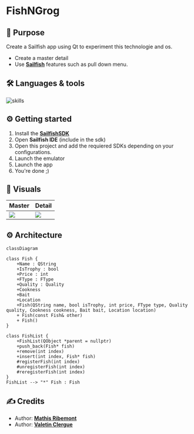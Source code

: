 # FishNGrog

## 📝 Purpose

Create a Sailfish app using Qt to experiment this technologie and os. 

- Create a master detail
- Use [**Sailfish**](https://docs.sailfishos.org/Tools/Sailfish_SDK/) features such as pull down menu.

## 🛠 Languages & tools

![skills](https://skillicons.dev/icons?i=qt,cpp)  

## ⚙️ Getting started

1. Install the [**SailfishSDK**](https://docs.sailfishos.org/Tools/Sailfish_SDK/)
2. Open **Sailfish IDE** (include in the sdk)
3. Open this project and add the requiered SDKs depending on your configurations.
4. Launch the emulator
5. Launch the app
6. You're done ;)

## 📍 Visuals

| Master | Detail |
| --- | --- |
| ![](Documentions/screens/master.png) | ![](Documentation/screens/detail.png) |

## ⚙️ Architecture

```mermaid
classDiagram

class Fish {
    +Name : QString
    +IsTrophy : bool
    +Price : int
    +FType : FType
    +Quality : Quality
    +Cookness
    +Bait
    +Location
    +Fish(QString name, bool isTrophy, int price, FType type, Quality quality, Cookness cookness, Bait bait, Location location)
    + Fish(const Fish& other)
    + Fish()
}

class FishList {
    +FishList(QObject *parent = nullptr)
    +push_back(Fish* fish)
    +remove(int index)
    +insert(int index, Fish* fish)
    #registerFish(int index)
    #unregisterFish(int index)
    #reregisterFish(int index)
}
FishList --> "*" Fish : Fish
```
   
## ✍️ Credits 

* Author: [**Mathis Ribemont**](https://github.com/TEDDAC)
* Author: [**Valetin Clergue**](https://github.com/HandyS11)